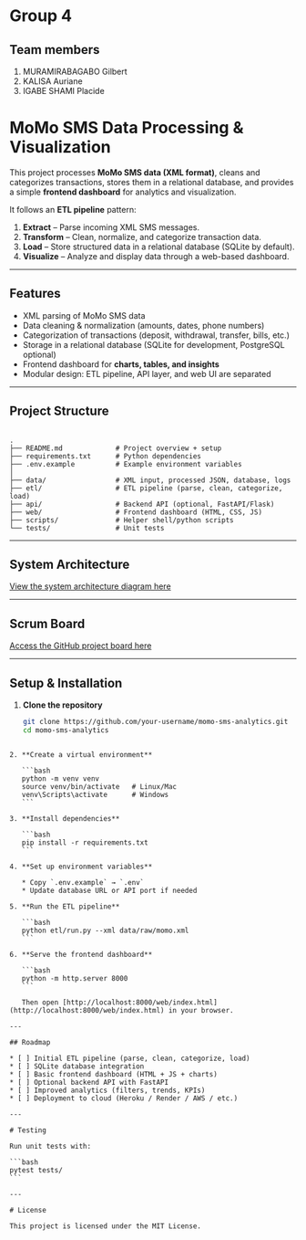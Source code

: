 # Group 4

## Team members

1. MURAMIRABAGABO Gilbert
2. KALISA Auriane
3. IGABE SHAMI Placide

# MoMo SMS Data Processing & Visualization

This project processes **MoMo SMS data (XML format)**, cleans and categorizes transactions, stores them in a relational database, and provides a simple **frontend dashboard** for analytics and visualization.  

It follows an **ETL pipeline** pattern:
1. **Extract** – Parse incoming XML SMS messages.  
2. **Transform** – Clean, normalize, and categorize transaction data.  
3. **Load** – Store structured data in a relational database (SQLite by default).  
4. **Visualize** – Analyze and display data through a web-based dashboard.  

---

## Features

- XML parsing of MoMo SMS data  
- Data cleaning & normalization (amounts, dates, phone numbers)  
- Categorization of transactions (deposit, withdrawal, transfer, bills, etc.)  
- Storage in a relational database (SQLite for development, PostgreSQL optional)  
- Frontend dashboard for **charts, tables, and insights**  
- Modular design: ETL pipeline, API layer, and web UI are separated  

---

## Project Structure

```

.
├── README.md             # Project overview + setup
├── requirements.txt      # Python dependencies
├── .env.example          # Example environment variables
│
├── data/                 # XML input, processed JSON, database, logs
├── etl/                  # ETL pipeline (parse, clean, categorize, load)
├── api/                  # Backend API (optional, FastAPI/Flask)
├── web/                  # Frontend dashboard (HTML, CSS, JS)
├── scripts/              # Helper shell/python scripts
└── tests/                # Unit tests

````

---

## System Architecture

[View the system architecture diagram here](PUT-LINK-HERE)  

---

##  Scrum Board

[Access the GitHub project board here](PUT-LINK-HERE)  

---

## Setup & Installation

1. **Clone the repository**
   ```bash
   git clone https://github.com/your-username/momo-sms-analytics.git
   cd momo-sms-analytics
````

2. **Create a virtual environment**

   ```bash
   python -m venv venv
   source venv/bin/activate   # Linux/Mac
   venv\Scripts\activate      # Windows
   ```

3. **Install dependencies**

   ```bash
   pip install -r requirements.txt
   ```

4. **Set up environment variables**

   * Copy `.env.example` → `.env`
   * Update database URL or API port if needed

5. **Run the ETL pipeline**

   ```bash
   python etl/run.py --xml data/raw/momo.xml
   ```

6. **Serve the frontend dashboard**

   ```bash
   python -m http.server 8000
   ```

   Then open [http://localhost:8000/web/index.html](http://localhost:8000/web/index.html) in your browser.

---

## Roadmap

* [ ] Initial ETL pipeline (parse, clean, categorize, load)
* [ ] SQLite database integration
* [ ] Basic frontend dashboard (HTML + JS + charts)
* [ ] Optional backend API with FastAPI
* [ ] Improved analytics (filters, trends, KPIs)
* [ ] Deployment to cloud (Heroku / Render / AWS / etc.)

---

# Testing

Run unit tests with:

```bash
pytest tests/
```

---

# License

This project is licensed under the MIT License.